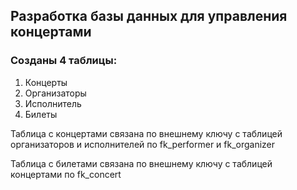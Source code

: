 ## Разработка базы данных для управления концертами

### Созданы 4 таблицы:
1. Концерты
2. Организаторы
3. Исполнитель
4. Билеты

Таблица с концертами связана по внешнему ключу с таблицей организаторов и исполнителей по fk_performer и fk_organizer

Таблица с билетами связана по внешнему ключу с таблицей концертами по fk_concert



